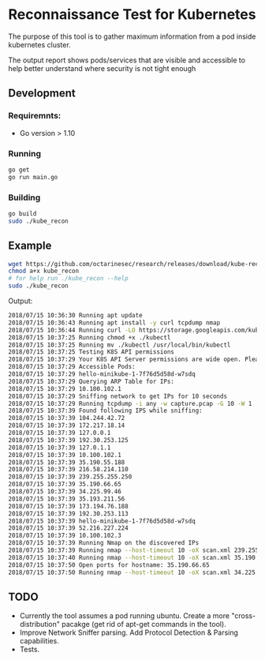 # Reconnaissance Test for Kubernetes


The purpose of this tool is to gather maximum information from a pod inside kubernetes cluster.

The output report shows pods/services that are visible and accessible to help better understand where security is
not tight enough

## Development

### Requiremnts:
* Go version > 1.10

### Running
```bash
go get
go run main.go
```
### Building
```bash
go build
sudo ./kube_recon
```

## Example

```bash
wget https://github.com/octarinesec/research/releases/download/kube-recon-v0.1/kube_recon
chmod a+x kube_recon
# for help run ./kube_recon --help
sudo ./kube_recon
```

Output:

```bash
2018/07/15 10:36:30 Running apt update
2018/07/15 10:36:43 Running apt install -y curl tcpdump nmap
2018/07/15 10:36:44 Running curl -LO https://storage.googleapis.com/kubernetes-release/release/v1.11.0/bin/linux/amd64/kubectl
2018/07/15 10:37:25 Running chmod +x ./kubectl
2018/07/15 10:37:25 Running mv ./kubectl /usr/local/bin/kubectl
2018/07/15 10:37:25 Testing K8S API permissions
2018/07/15 10:37:29 Your K8S API Server permissions are wide open. Please consider using RBAC
2018/07/15 10:37:29 Accessible Pods:
2018/07/15 10:37:29 hello-minikube-1-7f76d5d58d-w7sdq
2018/07/15 10:37:29 Querying ARP Table for IPs:
2018/07/15 10:37:29 10.100.102.1
2018/07/15 10:37:29 Sniffing network to get IPs for 10 seconds
2018/07/15 10:37:29 Running tcpdump -i any -w capture.pcap -G 10 -W 1
2018/07/15 10:37:39 Found following IPS while sniffing:
2018/07/15 10:37:39 104.244.42.72
2018/07/15 10:37:39 172.217.18.14
2018/07/15 10:37:39 127.0.0.1
2018/07/15 10:37:39 192.30.253.125
2018/07/15 10:37:39 127.0.1.1
2018/07/15 10:37:39 10.100.102.1
2018/07/15 10:37:39 35.190.55.188
2018/07/15 10:37:39 216.58.214.110
2018/07/15 10:37:39 239.255.255.250
2018/07/15 10:37:39 35.190.66.65
2018/07/15 10:37:39 34.225.99.46
2018/07/15 10:37:39 35.193.211.56
2018/07/15 10:37:39 173.194.76.188
2018/07/15 10:37:39 192.30.253.113
2018/07/15 10:37:39 hello-minikube-1-7f76d5d58d-w7sdq
2018/07/15 10:37:39 52.216.227.224
2018/07/15 10:37:39 10.100.102.3
2018/07/15 10:37:39 Running Nmap on the discovered IPs
2018/07/15 10:37:39 Running nmap --host-timeout 10 -oX scan.xml 239.255.255.250
2018/07/15 10:37:40 Running nmap --host-timeout 10 -oX scan.xml 35.190.66.65
2018/07/15 10:37:50 Open ports for hostname: 35.190.66.65
2018/07/15 10:37:50 Running nmap --host-timeout 10 -oX scan.xml 34.225.99.46
```

## TODO
* Currently the tool assumes a pod running ubuntu. Create a more "cross-distribution" pacakge (get rid of apt-get commands in the tool).
* Improve Network Sniffer parsing. Add Protocol Detection & Parsing capabilities.
* Tests.
